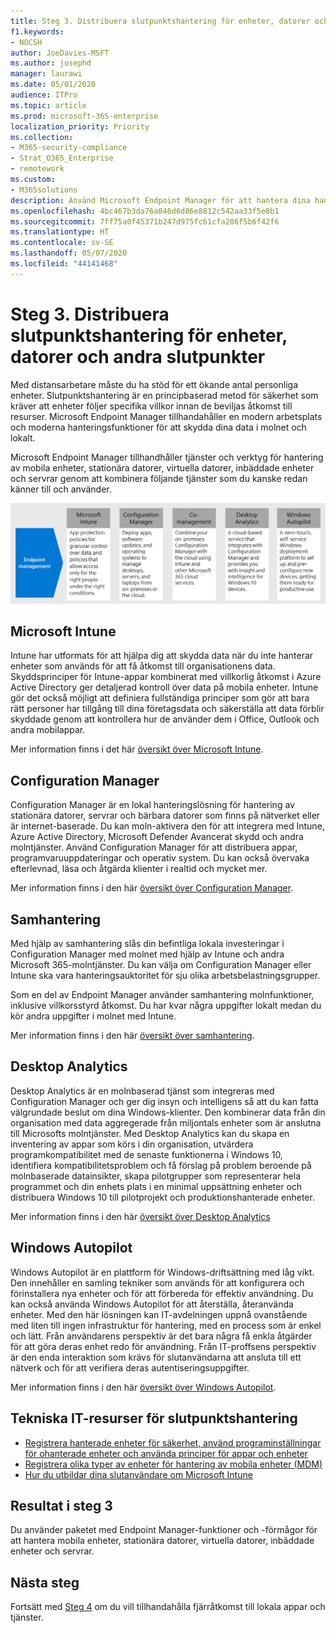 ```yaml
---
title: Steg 3. Distribuera slutpunktshantering för enheter, datorer och andra slutpunkter
f1.keywords:
- NOCSH
author: JoeDavies-MSFT
ms.author: josephd
manager: laurawi
ms.date: 05/01/2020
audience: ITPro
ms.topic: article
ms.prod: microsoft-365-enterprise
localization_priority: Priority
ms.collection:
- M365-security-compliance
- Strat_O365_Enterprise
- remotework
ms.custom:
- M365solutions
description: Använd Microsoft Endpoint Manager för att hantera dina hanteringsenheter, datorer och andra slutpunkter.
ms.openlocfilehash: 4bc467b3da76a846d6d86e8812c542aa33f5e8b1
ms.sourcegitcommit: 7ff75a0f45371b247d975fc61cfa286f5b6f42f6
ms.translationtype: HT
ms.contentlocale: sv-SE
ms.lasthandoff: 05/07/2020
ms.locfileid: "44141468"
---
```

# <a name="step-3-deploy-endpoint-management-for-your-devices-pcs-and-other-endpoints"></a>Steg 3. Distribuera slutpunktshantering för enheter, datorer och andra slutpunkter

Med distansarbetare måste du ha stöd för ett ökande antal personliga enheter. Slutpunktshantering är en principbaserad metod för säkerhet som kräver att enheter följer specifika villkor innan de beviljas åtkomst till resurser. Microsoft Endpoint Manager tillhandahåller en modern arbetsplats och moderna hanteringsfunktioner för att skydda dina data i molnet och lokalt. 

Microsoft Endpoint Manager tillhandhåller tjänster och verktyg för hantering av mobila enheter, stationära datorer, virtuella datorer, inbäddade enheter och servrar genom att kombinera följande tjänster som du kanske redan känner till och använder.

![Komponenter för slutpunktshantering](../media/empower-people-to-work-remotely/endpoint-managment-step-grid.png)

## <a name="microsoft-intune"></a>Microsoft Intune

Intune har utformats för att hjälpa dig att skydda data när du inte hanterar enheter som används för att få åtkomst till organisationens data. Skyddsprinciper för Intune-appar kombinerat med villkorlig åtkomst i Azure Active Directory ger detaljerad kontroll över data på mobila enheter. Intune gör det också möjligt att definiera fullständiga principer som gör att bara rätt personer har tillgång till dina företagsdata och säkerställa att data förblir skyddade genom att kontrollera hur de använder dem i Office, Outlook och andra mobilappar.

Mer information finns i det här [översikt över Microsoft Intune](https://docs.microsoft.com/intune/fundamentals/what-is-intune).

## <a name="configuration-manager"></a>Configuration Manager

Configuration Manager är en lokal hanteringslösning för hantering av stationära datorer, servrar och bärbara datorer som finns på nätverket eller är internet-baserade. Du kan moln-aktivera den för att integrera med Intune, Azure Active Directory, Microsoft Defender Avancerat skydd och andra molntjänster. Använd Configuration Manager för att distribuera appar, programvaruuppdateringar och operativ system. Du kan också övervaka efterlevnad, läsa och åtgärda klienter i realtid och mycket mer.

Mer information finns i den här [översikt över Configuration Manager](https://docs.microsoft.com/mem/configmgr/core/understand/introduction).

## <a name="co-management"></a>Samhantering

Med hjälp av samhantering slås din befintliga lokala investeringar i Configuration Manager med molnet med hjälp av Intune och andra Microsoft 365-molntjänster. Du kan välja om Configuration Manager eller Intune ska vara hanteringsauktoritet för sju olika arbetsbelastningsgrupper.

Som en del av Endpoint Manager använder samhantering molnfunktioner, inklusive villkorsstyrd åtkomst. Du har kvar några uppgifter lokalt medan du kör andra uppgifter i molnet med Intune.

Mer information finns i den här [översikt över samhantering](https://docs.microsoft.com/mem/configmgr/comanage/overview).

## <a name="desktop-analytics"></a>Desktop Analytics

Desktop Analytics är en molnbaserad tjänst som integreras med Configuration Manager och ger dig insyn och intelligens så att du kan fatta välgrundade beslut om dina Windows-klienter. Den kombinerar data från din organisation med data aggregerade från miljontals enheter som är anslutna till Microsofts molntjänster. Med Desktop Analytics kan du skapa en inventering av appar som körs i din organisation, utvärdera programkompatibilitet med de senaste funktionerna i Windows 10, identifiera kompatibilitetsproblem och få förslag på problem beroende på molnbaserade datainsikter, skapa pilotgrupper som representerar hela programmet och din enhets plats i en minimal uppsättning enheter och distribuera Windows 10 till pilotprojekt och produktionshanterade enheter.

Mer information finns i den här [översikt över Desktop Analytics](https://docs.microsoft.com/mem/configmgr/desktop-analytics/overview)

## <a name="windows-autopilot"></a>Windows Autopilot

Windows Autopilot är en plattform för Windows-driftsättning med låg vikt. Den innehåller en samling tekniker som används för att konfigurera och förinstallera nya enheter och för att förbereda för effektiv användning. Du kan också använda Windows Autopilot för att återställa, återanvända enheter. Med den här lösningen kan IT-avdelningen uppnå ovanstående med liten till ingen infrastruktur för hantering, med en process som är enkel och lätt. Från användarens perspektiv är det bara några få enkla åtgärder för att göra deras enhet redo för användning. Från IT-proffsens perspektiv är den enda interaktion som krävs för slutanvändarna att ansluta till ett nätverk och för att verifiera deras autentiseringsuppgifter.

Mer information finns i den här [översikt över Windows Autopilot](https://docs.microsoft.com/windows/deployment/windows-autopilot/windows-autopilot).

## <a name="admin-technical-resources-for-endpoint-management"></a>Tekniska IT-resurser för slutpunktshantering

- [Registrera hanterade enheter för säkerhet, använd programinställningar för ohanterade enheter och använda principer för appar och enheter](https://docs.microsoft.com/microsoft-365/enterprise/mobility-infrastructure)
- [Registrera olika typer av enheter för hantering av mobila enheter (MDM)](https://docs.microsoft.com/mem/intune/enrollment/device-enrollment)
- [Hur du utbildar dina slutanvändare om Microsoft Intune](https://docs.microsoft.com/mem/intune/fundamentals/end-user-educate)
 
## <a name="results-of-step-3"></a>Resultat i steg 3

Du använder paketet med Endpoint Manager-funktioner och -förmågor för att hantera mobila enheter, stationära datorer, virtuella datorer, inbäddade enheter och servrar.

## <a name="next-step"></a>Nästa steg

Fortsätt med [Steg 4](empower-people-to-work-remotely-teams-productivity-apps.md) om du vill tillhandahålla fjärråtkomst till lokala appar och tjänster.
